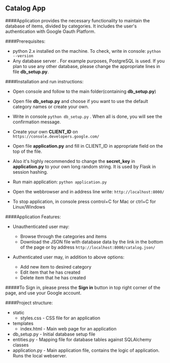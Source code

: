 ## Catalog App

####Application provides the necessary functionality to maintain the database of items, divided by categories. It includes the user's authentication with Google Oauth Platform.

####Prerequisites:
* python 2.x installed on the machine. To check, write in console: ``` python --version ```
* Any database server . For example purposes, PostgreSQL is used. If you plan to use any other database, please change the appropriate lines in file **db_setup.py**.

####Installation and run instructions:
* Open console and follow to the main folder(containing **db_setup.py**)
* Open file **db_setup.py** and choose if you want to use the default category names or create your own.
* Write in console ``` python db_setup.py ``` . When all is done, you will see the confirmation message.
* Create your own **CLIENT_ID** on ```https://console.developers.google.com/ ```
* Open file **application.py** and fill in CLIENT_ID in appropriate field on the top of the file.
* Also it's highly recommended to change the **secret_key** in **application.py** to your own long random string. It is used by Flask in session hashing.

* Run main application: ```python application.py ```
* Open the webbrowser and in address line write: ```http://localhost:8000/```

* To stop application, in console press control+C for Mac or ctrl+C for Linux/Windows

####Application Features:
* Unauthenticated user may:
  * Browse through the categories and items 
  * Download the JSON file with database data by the link in the bottom of the page or by address ```http://localhost:8000/catalog.json/ ```
  
* Authenticated user may, in addition to above options:
  * Add new item to desired category
  * Edit item that he has created
  * Delete item that he has created
  
#####To Sign in, please press the **Sign in** button in top right corner of the page, and use your Google account.


####Project structure:
* static
  * styles.css - CSS file for an application
* templates
  * index.html - Main web page for an application
* db_setup.py - Initial database setup file
* entities.py - Mapping file for database tables against SQLAlchemy classes
* application.py - Main application file, contains the logic of application. Runs the local webserver.
